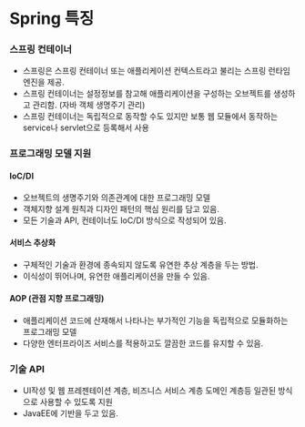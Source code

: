 # Spring 특징

### 스프링 컨테이너

- 스프링은 스프링 컨테이너 또는 애플리케이션 컨텍스트라고 불리는 스프링 런타임 엔진을 제공.
- 스프링 컨테이너는 설정정보를 참고해 애플리케이션을 구성하는 오브젝트를 생성하고 관리함. (자바 객체 생명주기 관리)
- 스프링 컨테이너는 독립적으로 동작할 수도 있지만 보통 웹 모듈에서 동작하는 service나 servlet으로 등록해서 사용



### 프로그래밍 모델 지원 

#### IoC/DI

- 오브젝트의 생명주기와 의존관계에 대한 프로그래밍 모델
- 객체지향 설계 원칙과 디자인 패턴의 핵심 원리를 담고 있음.
- 모든 기술과 API, 컨테이너도 IoC/DI 방식으로 작성되어 있음.

#### 서비스 추상화

- 구체적인 기술과 환경에 종속되지 않도록 유연한 추상 계층을 두는 방법.
- 이식성이 뛰어나며, 유연한 애플리케이션을 만들 수 있음.

#### AOP (관점 지향 프로그래밍)

- 애플리케이션 코드에 산재해서 나타나는 부가적인 기능을 독립적으로 모듈화하는 프로그래밍 모델
- 다양한 엔터프라이즈 서비스를 적용하고도 깔끔한 코드를 유지할 수 있음.



### 기술 API

- UI작성 및 웹 프레젠테이션 계층, 비즈니스 서비스 계층 도메인 계층등 일관된 방식으로 사용할 수 있도록 지원
- JavaEE에 기반을 두고 있음.